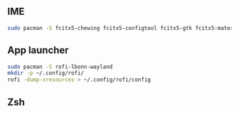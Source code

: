 
## IME

```sh
sudo pacman -S fcitx5-chewing fcitx5-configtool fcitx5-gtk fcitx5-material-color  fcitx5-qt
```

## App launcher

```sh
sudo pacman -S rofi-lbonn-wayland
mkdir -p ~/.config/rofi/
rofi -dump-xresources > ~/.config/rofi/config
```

## Zsh
